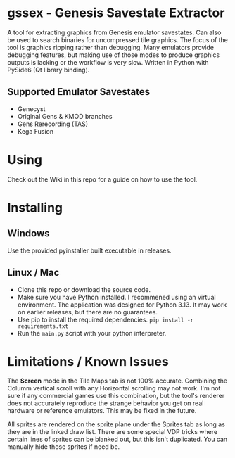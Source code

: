 # gssex - Genesis Savestate Extractor

A tool for extracting graphics from Genesis emulator savestates. Can also be used to search binaries for uncompressed tile graphics. The focus of the tool is graphics ripping rather than debugging. Many emulators provide debugging features, but making use of those modes to produce graphics outputs is lacking or the workflow is very slow. Written in Python with PySide6 (Qt library binding).

## Supported Emulator Savestates

* Genecyst
* Original Gens & KMOD branches
* Gens Rerecording (TAS)
* Kega Fusion

# Using

Check out the Wiki in this repo for a guide on how to use the tool.

# Installing

## Windows

Use the provided pyinstaller built executable in releases.

## Linux / Mac

* Clone this repo or download the source code.
* Make sure you have Python installed. I recommened using an virtual environment. The application was designed for Python 3.13. It may work on earlier releases, but there are no guarantees.
* Use pip to install the required dependencies. `pip install -r requirements.txt`
* Run the `main.py` script with your python interpreter.

# Limitations / Known Issues

The **Screen** mode in the Tile Maps tab is not 100% accurate. Combining the Columm vertical scroll with any Horizontal scrolling may not work. I'm not sure if any commercial games use this combination, but the tool's renderer does not accurately reproduce the strange behavior you get on real hardware or reference emulators. This may be fixed in the future.

All sprites are rendered on the sprite plane under the Sprites tab as long as they are in the linked draw list. There are some special VDP tricks where certain lines of sprites can be blanked out, but this isn't duplicated. You can manually hide those sprites if need be.